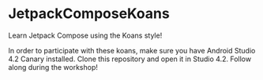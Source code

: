 # JetpackComposeKoans
Learn Jetpack Compose using the Koans style!

In order to participate with these koans, make sure you have Android Studio 4.2 Canary installed.
Clone this repository and open it in Studio 4.2.
Follow along during the workshop!
